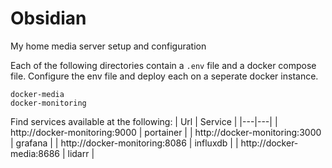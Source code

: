 # Obsidian
My home media server setup and configuration

Each of the following directories contain a `.env` file and a docker compose file. Configure the env file and deploy each on a seperate docker instance.
```
docker-media
docker-monitoring
``` 

Find services available at the following:
| Url | Service |
|---|---|
| http://docker-monitoring:9000 | portainer |
| http://docker-monitoring:3000 | grafana |
| http://docker-monitoring:8086 | influxdb |
| http://docker-media:8686 | lidarr |
